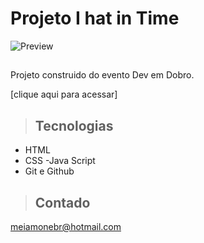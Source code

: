 # Projeto I hat in Time

![Preview](https://user-images.githubusercontent.com/105456789/213871218-c02d561e-d799-47ef-9287-e852aa7f81eb.jpg)


>## 

Projeto construido do evento Dev em Dobro.

[clique aqui para acessar]

>## Tecnologias

- HTML
- CSS
-Java Script
- Git e Github

>## Contado
meiamonebr@hotmail.com
 
